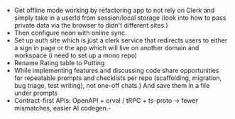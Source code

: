 - Get offline mode working by refactoring app to not rely on Clerk and simply take in a userId from session/local storage (look into how to pass private data via the browser to didn't different sites.)
- Then configure neon with online sync.
- Set up auth site which is just a clerk service that redirects users to either a sign in page or the app which will live on another domain and workspace (i need to set up a mono repo)
- Rename Rating table to Putting
- While implementing features and discussing code share opportunities for repeatable prompts and checklists per repo (scaffolding, migration, bug triage, test writing), not one-off chats.) And save them in a file under prompts
- Contract-first APIs: OpenAPI + orval / tRPC + ts-proto → fewer mismatches, easier AI codegen.-

